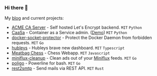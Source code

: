 ### Hi there 👋

My [blog](https://knrdl.github.io/) and current projects:

- [ACME CA Server](https://github.com/knrdl/acme-ca-server) - Self hosted Let's Encrypt backend. `MIT` `Python`
- [CaaSa](https://github.com/knrdl/caasa) - Container as a Service admin. ([Demo](https://knrdl.github.io/caasa/)) `MIT` `Python`
- [docker-socket-protector](https://github.com/knrdl/docker-socket-protector) - Protect the Docker Daemon from forbidden requests. `MIT` `Go`
- [hubleys](https://github.com/knrdl/hubleys-dashboard) - Hubleys brave new dashboard. `MIT` `Typescript`
- [Meatbag Chess](https://github.com/knrdl/meatbagchess) - Chess Webapp. `MIT` `Javascript`
- [miniflux-cleanup](https://github.com/knrdl/miniflux-cleanup) - Clean ads out of your [Miniflux](https://github.com/miniflux/v2) feeds. `MIT` `Go`
- [poligo](https://github.com/knrdl/poligo) - Powerline for bash. `MIT` `Go`
- [rest2smtp](https://github.com/knrdl/rest2smtp) - Send mails via REST API. `MIT` `Rust`
